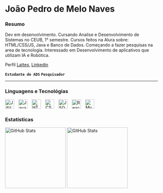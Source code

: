 # João Pedro de Melo Naves

### Resumo
Dev em desenvolvimento. Cursando Analise e Desenvolvimento de Sistemas no CEUB, 1° semestre. Cursos feitos na Alura sobre: HTML/CSS/JS, Java e Banco de Dados. Começando a fazer pesquisas na area de tecnologia. Interessado em Desenvolvimento de aplicativos que utilizam IA e Robótica.

Perfil [Lattes](https://buscatextual.cnpq.br/buscatextual/visualizacv.do?id=K1504054E5&tokenCaptchar=03AFcWeA46znEjZddPCb_aAbVJfCFK2MFSR5uwJv6o9enOPRAY2rEHHkUVqOdh4XDbZRbN8qVd6Z4nGidOIK24GHBE9KdYmUeXRqwkJhQCPxNjOi9eTClrdFmS6H5rEe0NvXx-ocVYHuG0Q9pN5OtF49eRSuYgH4Ku9eSSTEjbWfmccoavvXi88U4M-PpxxL3zSEgWxiJcbH50WIhCgwKfmp7MdX8w22GSKhFQx35618mkDNmCh_12QfwdQ5yChteQT5wI84HtAHqgusCjOtHJLypYnsDyXBxJDTUSA23AyccGN2OoBIpXdIdFFt4OIJkNVwAMENesaSt9-KTNvTgVQM8HISBjMNiVRbKsijQPmTDPBpW7_CNgmbk7ZiDhmdHDvSLdU8SuN3Ob4_FaeUuU1OnRLJI01flbNREHjQkDXOpBhzRCTgnItxQ6_0ynZtcETTbJMYnQ_ArYEQnAmoDGUqGF7D7Sp4P8ZfzECwZAEcEMDcMlXs1K-AVKcXPpv5hUJiK2nYX7zYt4DShqKlW0pizr4BUkY2lhff93F-zzcbc9YZz2p7_UCX9BojfPlDJM7CMDQH6w4KVZPon8shnJWYJiMm7YbqTQXW4B7hwUowSSjWqPSioXpuSWA5vtMCQyk8bdc0aHmwLBZwSqEurMes0XAXGzsTdoL8DJT0cpKlVypb197svR4Zsj1qDVRbB9T6k1XW6eEwiqsDEmN6eMZF1RZnjI49mOrUs0nNbPdGK1Xdvoso3pub4enCYKzlq1ZiYOKCNNP1ZrAssXvZMrnzXoPHq6Qc24IE1WAOCK8EdfXd7HF0q8zU2FTECoZyrx_14EemQYhiK7ZQSaQL2gySxwUj_-KurhHmU3_zz35F3hfl43wkjRoHDdrmSoI3ibI7rTk2JysJkzcp_rMX0NvHUXXuljq2Axw6Vrpk4LMgI6vSQ-Ylare_rLCXEfJB6wO5BDXiztrxRmZM9Tli3RZCD14S0j-Pg9lvUGq0eiuYiupx0_rqJYYosm6MhfxVqFMoTUXNF2lvu02ESPy_F33WoHtvYW9BLZxQ),
[Linkedin](www.linkedin.com/in/birdmelo)

**`Estudante de ADS`** **`Pesquisador`**

---
### Linguagens e Tecnológias

<img
    alt="JAVA"
    title="JAVA"
    width="30px"
    style="padding-right: 10px;"
    src="https://cdn.jsdelivr.net/gh/devicons/devicon@latest/icons/java/java-original.svg"   
/>
<img 
    alt="JavaScript"
    title="JavaScript"
    width="30px"
    style="padding-right: 10px;"
    src="https://cdn.jsdelivr.net/gh/devicons/devicon@latest/icons/javascript/javascript-original.svg" 
/>
<img
    alt="HTML"
    title="HTML"
    width="30px"
    style="padding-right: 10px;"
    src="https://cdn.jsdelivr.net/gh/devicons/devicon@latest/icons/html5/html5-original.svg" 
/>
<img 
    alt="CSS"
    title="CSS"
    width="30px"
    style="padding-right: 10px;"
    src="https://cdn.jsdelivr.net/gh/devicons/devicon@latest/icons/css3/css3-original.svg" 
/>
<img 
    alt="JSON"
    title="JSON"
    width="30px"
    style="padding-right: 10px;"
    src="https://cdn.jsdelivr.net/gh/devicons/devicon@latest/icons/json/json-original.svg" 
/>
<img 
    alt="React Native"
    title="React Native"
    width="30px"
    style="padding-right: 10px;"
    src="https://cdn.jsdelivr.net/gh/devicons/devicon@latest/icons/react/react-original.svg" 
/>
<img 
    alt="MySQL"
    title="MySQL"
    width="30px"
    style="padding-right: 10px;"
    src="https://cdn.jsdelivr.net/gh/devicons/devicon@latest/icons/mysql/mysql-original.svg" 
/>

### Estatísticas
<img
    alt="GitHub Stats"
    height="200px"
    src="https://github-readme-stats.vercel.app/api?username=birdmelo&show_icons=true&theme=dracula&include_all_commits=true&locale=pt-br"
/>
<img
    alt="GitHub Stats"
    height="200px"
    src="https://github-readme-stats.vercel.app/api/top-langs/?username=birdmelo&theme=dracula&locale=pt-br"
/>
